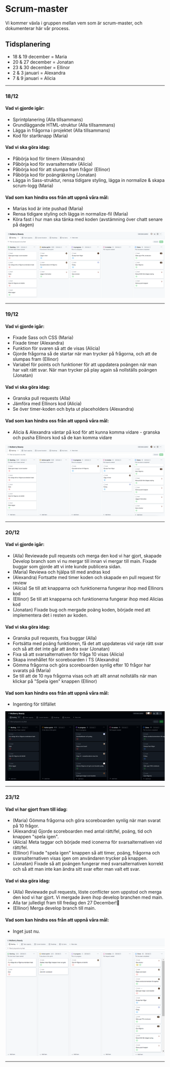 # Scrum-master 

Vi kommer växla i gruppen mellan vem som är scrum-master, och dokumenterar här vår process.

## Tidsplanering 
- 18 & 19 december = Maria 
- 20 & 27 december = Jonatan 
- 23 & 30 december = Ellinor 
- 2 & 3 januari = Alexandra 
- 7 & 9 januari = Alicia 

---
### 18/12 
#### Vad vi gjorde igår: 
- Sprintplanering (Alla tillsammans)
- Grundläggande HTML-struktur (Alla tillsammans)
- Lägga in frågorna i projektet (Alla tillsammans)
- Kod för startknapp (Maria)

#### Vad vi ska göra idag: 
- Påbörja kod för timern (Alexandra)
- Påbörja kod för svarsalternativ (Alicia)
- Påbörja kod för att slumpa fram frågor (Ellinor)
- Påbörja kod för poängräkning (Jonatan)
- Lägga in Sass-struktur, rensa tidigare styling, lägga in normalize & skapa scrum-logg (Maria)

#### Vad som kan hindra oss från att uppnå våra mål: 
- Marias kod är inte pushad (Maria)
- Rensa tidigare styling och lägga in normalize-fil (Maria)
- Köra fast i hur man ska tänka med koden (avstämning över chatt senare på dagen)

![project board 24-12-18](daily-2024-12-18.png)

--- 

### 19/12 
#### Vad vi gjorde igår: 
- Fixade Sass och CSS (Maria)
- Fixade timer (Alexandra)
- Funktion för svaren så att de visas (Alicia)
- Gjorde frågorna så de startar när man trycker på frågorna, och att de slumpas fram (Ellinor)
- Variabel för points och funktioner för att uppdatera poängen när man har valt rätt svar. När man trycker på play again så nollställs poängen (Jonatan)

#### Vad vi ska göra idag: 
- Granska pull requests (Alla) 
- Jämföra med Ellinors kod (Alicia) 
- Se över timer-koden och byta ut placeholders (Alexandra) 

#### Vad som kan hindra oss från att uppnå våra mål: 
- Alicia & Alexandra väntar på kod för att kunna komma vidare - granska och pusha Ellinors kod så de kan komma vidare 

![project board 24-12-19](daily-2024-12-19.png)

---

### 20/12 
#### Vad vi gjorde igår: 
- (Alla) Reviewade pull requests och merga den kod vi har gjort, skapade Develop branch som vi nu mergar till innan vi mergar till main. Fixade buggar som gjorde att vi inte kunde publicera sidan.
- (Maria) Reviewa och hjälpa till med andras kod
- (Alexandra) Fortsatte med timer koden och skapade en pull request för review
-  (Alicia) Se till att knapparna och funktionerna fungerar ihop med Ellinors kod
-  (Ellinor) Se till att knapparna och funktionerna fungerar ihop med Alicias kod
-  (Jonatan) Fixade bug och mergade poäng koden, började med att implementera det i resten av koden.

#### Vad vi ska göra idag: 
- Granska pull requests, fixa buggar (Alla) 
- Fortsätta med poäng funktionen, få det att uppdateras vid varje rätt svar och så att det inte går att ändra svar (Jonatan) 
- Fixa så att svarsalternativen för fråga 10 visas (Alicia)
- Skapa innehållet för scoreboarden i TS (Alexandra)
- Gömma frågorna och göra scoreboarden synlig efter 10 frågor har svarats på (Maria)
- Se till att de 10 nya frågorna visas och att allt annat nollställs när man klickar på "Spela igen" knappen (Ellinor)

#### Vad som kan hindra oss från att uppnå våra mål: 
- Ingenting för tillfället

![project board 24-12-20](daily-2024-12-20.png)

---

### 23/12 
#### Vad vi har gjort fram till idag: 
- (Maria) Gömma frågorna och göra scoreboarden synlig när man svarat på 10 frågor.
- (Alexandra) Gjorde scoreboarden med antal rätt/fel, poäng, tid och knappen "spela igen".
- (Alicia) Meta taggar och började med iconerna för svarsalternativen vid rätt/fel.
- (Ellinor) Fixade "spela igen" knappen så att timer, poäng, frågorna och svarsalternativen visas igen om användaren trycker på knappen.
- (Jonatan) Fixade så att poängen fungerar med svarsalternativen korrekt och så att man inte kan ändra sitt svar efter man valt ett svar.

#### Vad vi ska göra idag: 
-  (Alla) Reviewade pull requests, löste conflicter som uppstod och merga den kod vi har gjort. Vi mergade även ihop develop branchen med main.
-  Alla tar julledigt fram till fredag den 27 December!🎄
-  (Ellinor) Merga develop branch till main.

#### Vad som kan hindra oss från att uppnå våra mål: 
- Inget just nu.

![project board 24-12-23](daily-2024-12-23.png)

---